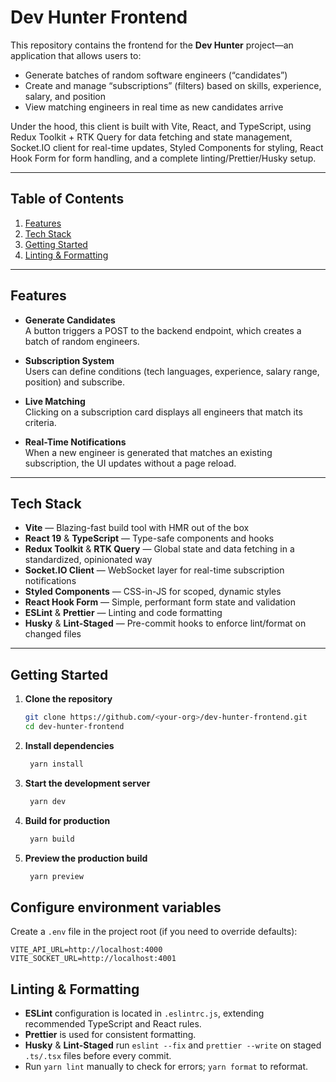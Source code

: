 # Dev Hunter Frontend

This repository contains the frontend for the **Dev Hunter** project—an application that allows users to:

- Generate batches of random software engineers (“candidates”)
- Create and manage “subscriptions” (filters) based on skills, experience, salary, and position
- View matching engineers in real time as new candidates arrive

Under the hood, this client is built with Vite, React, and TypeScript, using Redux Toolkit + RTK Query for data fetching and state management, Socket.IO client for real-time updates, Styled Components for styling, React Hook Form for form handling, and a complete linting/Prettier/Husky setup.

---

## Table of Contents

1. [Features](#features)
2. [Tech Stack](#tech-stack)
3. [Getting Started](#getting-started)
4. [Linting & Formatting](#linting--formatting)

---

## Features

- **Generate Candidates**  
  A button triggers a POST to the backend endpoint, which creates a batch of random engineers.

- **Subscription System**  
  Users can define conditions (tech languages, experience, salary range, position) and subscribe.

- **Live Matching**  
  Clicking on a subscription card displays all engineers that match its criteria.

- **Real-Time Notifications**  
  When a new engineer is generated that matches an existing subscription, the UI updates without a page reload.

---

## Tech Stack

- **Vite** — Blazing-fast build tool with HMR out of the box
- **React 19** & **TypeScript** — Type-safe components and hooks
- **Redux Toolkit** & **RTK Query** — Global state and data fetching in a standardized, opinionated way
- **Socket.IO Client** — WebSocket layer for real-time subscription notifications
- **Styled Components** — CSS-in-JS for scoped, dynamic styles
- **React Hook Form** — Simple, performant form state and validation
- **ESLint** & **Prettier** — Linting and code formatting
- **Husky** & **Lint-Staged** — Pre-commit hooks to enforce lint/format on changed files

---
## Getting Started

1. **Clone the repository**
   ```bash
   git clone https://github.com/<your-org>/dev-hunter-frontend.git
   cd dev-hunter-frontend

2. **Install dependencies**
   ```bash
    yarn install

3. **Start the development server**
   ```bash
    yarn dev
   
4. **Build for production**
   ```bash
    yarn build

5. **Preview the production build**
   ```bash
    yarn preview

## Configure environment variables

Create a `.env` file in the project root (if you need to override defaults):

```env
VITE_API_URL=http://localhost:4000
VITE_SOCKET_URL=http://localhost:4001
```

## Linting & Formatting

- **ESLint** configuration is located in `.eslintrc.js`, extending recommended TypeScript and React rules.
- **Prettier** is used for consistent formatting.
- **Husky** & **Lint-Staged** run `eslint --fix` and `prettier --write` on staged `.ts/.tsx` files before every commit.
- Run `yarn lint` manually to check for errors; `yarn format` to reformat.

